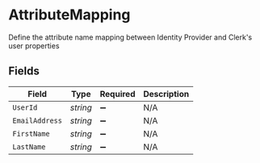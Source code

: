 # AttributeMapping

Define the attribute name mapping between Identity Provider and Clerk's user properties


## Fields

| Field              | Type               | Required           | Description        |
| ------------------ | ------------------ | ------------------ | ------------------ |
| `UserId`           | *string*           | :heavy_minus_sign: | N/A                |
| `EmailAddress`     | *string*           | :heavy_minus_sign: | N/A                |
| `FirstName`        | *string*           | :heavy_minus_sign: | N/A                |
| `LastName`         | *string*           | :heavy_minus_sign: | N/A                |